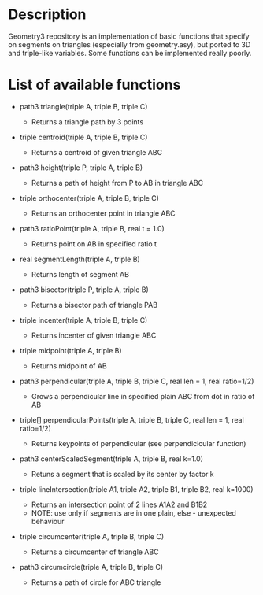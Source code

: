 # Description

Geometry3 repository is an implementation of basic functions that specify on segments on triangles (especially from geometry.asy), but ported to 3D and triple-like variables. Some functions can be implemented really poorly.

# List of available functions

* path3 triangle(triple A, triple B, triple C)
    - Returns a triangle path by 3 points

* triple centroid(triple A, triple B, triple C)
    - Returns a centroid of given triangle ABC

* path3 height(triple P, triple A, triple B)
    - Returns a path of height from P to AB in triangle ABC

* triple orthocenter(triple A, triple B, triple C)
    - Returns an orthocenter point in triangle ABC

* path3 ratioPoint(triple A, triple B, real t = 1.0)
    - Returns point on AB in specified ratio t

* real segmentLength(triple A, triple B)
    - Returns length of segment AB

* path3 bisector(triple P, triple A, triple B)
    - Returns a bisector path of triangle PAB

* triple incenter(triple A, triple B, triple C)
    - Returns incenter of given triangle ABC

* triple midpoint(triple A, triple B)
    - Returns midpoint of AB

* path3 perpendicular(triple A, triple B, triple C, real len = 1, real ratio=1/2)
    - Grows a perpendicular line in specified plain ABC from dot in ratio of AB

* triple[] perpendicularPoints(triple A, triple B, triple C, real len = 1, real ratio=1/2)
    - Returns keypoints of perpendicular (see perpendicicular function)

* path3 centerScaledSegment(triple A, triple B, real k=1.0)
    - Retuns a segment that is scaled by its center by factor k

* triple lineIntersection(triple A1, triple A2, triple B1, triple B2, real k=1000)
    - Returns an intersection point of 2 lines A1A2 and B1B2
    - NOTE: use only if segments are in one plain, else - unexpected behaviour

* triple circumcenter(triple A, triple B, triple C)
    - Returns a circumcenter of triangle ABC

* path3 circumcircle(triple A, triple B, triple C)
    - Returns a path of circle for ABC triangle
